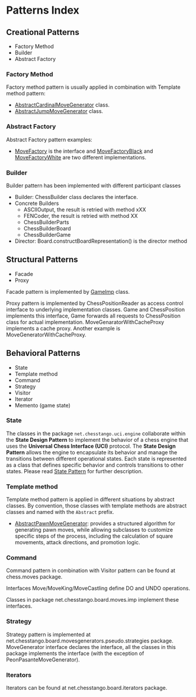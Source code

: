 # Patterns Index

## Creational Patterns
- Factory Method
- Builder
- Abstract Factory

### Factory Method
Factory method pattern is usually applied in combination with Template method pattern:
- [AbstractCardinalMoveGenerator](board/src/main/java/net/chesstango/board/movesgenerators/pseudo/strategies/AbstractCardinalMoveGenerator.java) class.
- [AbstractJumpMoveGenerator](board/src/main/java/net/chesstango/board/movesgenerators/pseudo/strategies/AbstractJumpMoveGenerator.java) class.

### Abstract Factory
Abstract Factory pattern examples:
- [MoveFactory](board/src/main/java/net/chesstango/board/moves/MoveFactory.java) is the interface and [MoveFactoryBlack](../board/src/main/java/net/chesstango/board/moves/imp/MoveFactoryBlack.java) and [MoveFactoryWhite](../board/src/main/java/net/chesstango/board/moves/imp/MoveFactoryWhite.java) are two different implementations.

### Builder
Builder pattern has been implemented with different participant classes
- Builder: ChessBuilder class declares the interface.
- Concrete Builders
    - ASCIIOutput, the result is retried with method xXX
    - FENCoder, the result is retried with method XX
    - ChessBuilderParts
    - ChessBuilderBoard
    - ChessBuilderGame
- Director: Board.constructBoardRepresentation() is the director method

## Structural Patterns
- Facade
- Proxy

Facade pattern is implemented by [GameImp](../board/src/main/java/net/chesstango/board/GameImp.java) class.

Proxy pattern is implemented by ChessPositionReader as access control interface to underlying implementation classes. Game and ChessPosition implements this interface, Game forwards all requests to ChessPosition class for actual implementation.
MoveGenaratorWithCacheProxy implements a cache proxy. Another example is MoveGeneratorWithCacheProxy.


## Behavioral Patterns
- State
- Template method
- Command
- Strategy
- Visitor
- Iterator
- Memento (game state)

### State
The classes in the package `net.chesstango.uci.engine` collaborate within the **State Design Pattern** to implement the behavior of a chess engine that uses the **Universal Chess Interface (UCI)** protocol. 
The **State Design Pattern** allows the engine to encapsulate its behavior and manage the transitions between different operational states. 
Each state is represented as a class that defines specific behavior and controls transitions to other states. Please read [State Pattern](behavioral-state-pattern) for further description.

### Template method
Template method pattern is applied in different situations by abstract classes. By convention, those classes with template methods are abstract classes and named with the `Abstract` prefix.

- [AbstractPawnMoveGenerator](../board/src/main/java/net/chesstango/board/moves/generators/pseudo/strategies/AbstractPawnMoveGenerator.java): provides a structured algorithm for generating pawn moves, while allowing subclasses to customize specific steps of the process, including the calculation of square movements, attack directions, and promotion logic.


### Command
Command pattern in combination with Visitor pattern can be found at chess.moves package.

Interfaces Move/MoveKing/MoveCastling define DO and UNDO operations.

Classes in package net.chesstango.board.moves.imp implement these interfaces.

### Strategy
Strategy pattern is implemented at net.chesstango.board.movesgenerators.pseudo.strategies package. MoveGenerator interface declares the interface, all the classes in this package implements the interface (with the exception of PeonPasanteMoveGenerator).

### Iterators
Iterators can be found at net.chesstango.board.iterators package.

